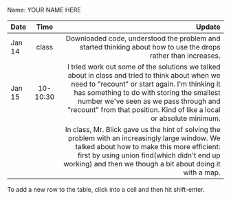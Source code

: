 Name: YOUR NAME HERE

| Date   |   Time   |                                                                                                                                                                                                                                                                                                            Update |
|:-------|:--------:|------------------------------------------------------------------------------------------------------------------------------------------------------------------------------------------------------------------------------------------------------------------------------------------------------------------:|
| Jan 14 |  class   |                                                                                                                                                                                                    Downloaded code, understood the problem and started thinking about how to use the drops rather than increases. |
| Jan 15 | 10-10:30 | I tried work out some of the solutions we talked about in class and tried to think about when we need to "recount" or start again. I'm thinking it has something to do with storing the smallest number we've seen as we pass through and "recount" from that position. Kind of like a local or absolute minimum. |
|        |          |                                                        In class, Mr. Blick gave us the hint of solving the problem with an increasingly large window. We talked about how to make this more efficient: first by using union find(which didn't end up working) and then we though a bit about doing it with a map. |


To add a new row to the table, click into a cell and then hit shift-enter.